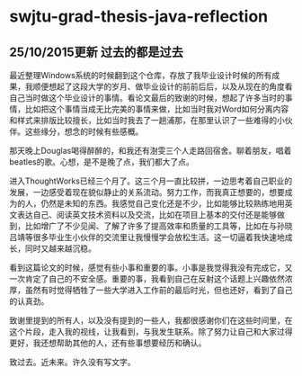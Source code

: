 # swjtu-grad-thesis-java-reflection

## 25/10/2015更新 过去的都是过去
最近整理Windows系统的时候翻到这个仓库，存放了我毕业设计时候的所有成果，我顺便想起了这段大学的岁月、做毕业设计的前前后后，以及从现在的角度看自己当时做这个毕业设计的事情。看论文最后的致谢的时候，想起了许多当时的事情，比如把这个事情当成无比完美的事情来做，比如当时我对Word如何分离内容和样式来排版比较擅长，比如当时我去了一趟浦那，在那里认识了一些难得的小伙伴。这些缘分，想念的时候有些感概。

那天晚上Douglas喝得醉醉的，和我还有澍雯三个人走路回宿舍。聊着朋友，唱着beatles的歌。心想，是不是晚了点，我们都大了点。

进入ThoughtWorks已经三个月了。这三个月一直比较拼，一边思考着自己职业的发展，一边感受着现在貌似静止的关系流动。努力工作，而我真正想要的，想要成为的人，仍然是未知的东西。我感觉自己变化还是不少，比如能够比较熟练地用英文表达自己、阅读英文技术资料以及交流，比如在项目上基本的交付还是能够做到，比如增广了不少见闻、了解了许多了提高效率和质量的工具等，比如在与孙晓吕靖等很多毕业生小伙伴的交流里让我慢慢学会放松生活。这一切逼着我快速地成长，同时又越来越沉稳。

看到这篇论文的时候，感觉有些小事和重要的事。小事是我觉得我没有完成它，又一次肯定了自己的不安全感。重要的事，我看到自己在反射这个话题上兴趣依然浓厚，虽然有时觉得牺牲了一些大学进入工作前的最后时光，但也还好，看到了自己的认真劲。

致谢里提到的所有人，以及没有提到的一些人，我都很感谢你们在这些时间里，在这个片段，走入我的视线，让我看到，与我发生联系。除了努力让自己和大家过得更好，我还想帮助其他的人，还有些事想要经历和确认。

致过去。近未来。许久没有写文字。
